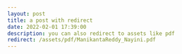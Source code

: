 ```yaml
---
layout: post
title: a post with redirect
date: 2022-02-01 17:39:00
description: you can also redirect to assets like pdf
redirect: /assets/pdf/ManikantaReddy_Nayini.pdf
---
```

